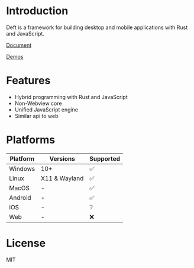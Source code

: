 # Introduction

Deft is a framework for building desktop and mobile applications with Rust and JavaScript.

[Document](https://deft-ui.github.io/guides/what-is-deft/)

[Demos](https://deft-ui.github.io/demos/)

# Features

* Hybrid programming with Rust and JavaScript
* Non-Webview core
* Unified JavaScript engine
* Similar api to web

# Platforms

| Platform | Versions      | Supported |
|----------|---------------|-----------|
| Windows  | 10+           | ✅         |
| Linux    | X11 & Wayland | ✅         |
| MacOS    | -             | ✅         |
| Android  | -             | ✅         |
| iOS      | -             | ❔         |
| Web      | -             | ❌         |


# License

MIT